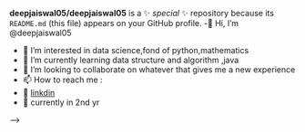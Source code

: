 **deepjaiswal05/deepjaiswal05** is a ✨ _special_ ✨ repository because its `README.md` (this file) appears on your GitHub profile.
-👋 Hi, I’m @deepjaiswal05
- 👀 I’m interested in data science,fond of python,mathematics
- 🌱 I’m currently learning data structure and algorithm ,java
- 💞️ I’m looking to collaborate on whatever that gives me a new experience
- 📫 How to reach me :
- 🏢 [linkdin](https://www.linkedin.com/in/deepraj-jaiswal-6896a5221)
- 🏫 currently in 2nd yr

-->
